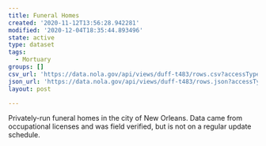 ```yaml
---
title: Funeral Homes
created: '2020-11-12T13:56:28.942281'
modified: '2020-12-04T18:35:44.893496'
state: active
type: dataset
tags:
  - Mortuary
groups: []
csv_url: 'https://data.nola.gov/api/views/duff-t483/rows.csv?accessType=DOWNLOAD'
json_url: 'https://data.nola.gov/api/views/duff-t483/rows.json?accessType=DOWNLOAD'
layout: post

---
```

Privately-run funeral homes in the city of New Orleans. Data came from occupational licenses and was field verified, but is not on a regular update schedule.
